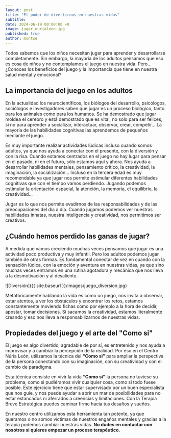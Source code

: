 ```yaml
---
layout: post
title: "El poder de divertirnos en nuestras vidas"
subtitle: 
date: 2024-06-19 00:00:00 +0
image: jugar_nurialeon.jpg
published: true
author: montse
---
```




Todos sabemos que los niños necesitan jugar para aprender y desarrollarse completamente. Sin embargo, la mayoría de los adultos pensamos que eso es cosa de niños y no contemplamos el juego en nuestra vida. Pero… ¿Conoces los beneficios del juego y la importancia que tiene en nuestra salud mental y emocional?

<!-- more -->

## La importancia del juego en los adultos

En la actualidad los neurocientíficos, los biólogos del desarrollo, psicólogos, sociólogos e investigadores saben que jugar es un proceso biológico, tanto para los animales como para los humanos. Se ha demostrado que jugar moldea el cerebro y está demostrado que es vital, no solo para ser felices, si no para aprender a socializar, interactuar, observar, crear, competir… La mayoría de las habilidades cognitivas las aprendemos de pequeños mediante el juego.

Es muy importante realizar actividades lúdicas incluso cuando somos adultos, ya que nos ayuda a conectar con el presente, con la diversión y con la risa.  Cuando estamos centrados en el juego no hay lugar para pensar en el pasado, ni en el futuro, sólo estamos aquí y ahora. Nos ayuda a desarrollar habilidades mentales, pensamiento crítico, la creatividad, la imaginación, la socialización… Incluso en la tercera edad es muy recomendable ya que jugar nos permite estimular diferentes habilidades cognitivas que con el tiempo vamos perdiendo. Jugando podemos estimular la orientación espacial, la atención, la memoria, el equilibrio, la creatividad...

Jugar es lo que nos permite evadirnos de las responsabilidades y de las preocupaciones del día a día. Cuando jugamos podemos ver nuestras habilidades innatas, nuestra inteligencia y creatividad, nos permitimos ser creativos.

## ¿Cuándo hemos perdido las ganas de jugar?

A medida que vamos creciendo muchas veces pensamos que jugar es una actividad poco productiva y muy infantil. Pero los adultos podemos jugar también de otras formas. Es fundamental conectar de vez en cuando con la sensación lúdica, con la emoción y aventura en nuestras vidas, ya que sino muchas veces entramos en una rutina agotadora y mecánica que nos lleva a la desmotivación y al desaliento. 

![Diversión]({{ site.baseurl }}/images/juego_diversion.jpg)


Metafóricamente hablando la vida es como un juego, nos invita a observar, estar atentos, a ver los obstáculos y encontrar los retos, estamos constantemente moviendo fichas como por ejemplo a la hora de decidir, apostar, tomar decisiones. Si sacamos la creatividad, estamos literalmente creando y eso nos lleva a responsabilizarnos de nuestras vidas.  

## Propiedades del juego y el arte del "Como si" 
El juego es algo divertido, agradable de por sí, es entretenido y nos ayuda a improvisar y a cambiar la percepción de la realidad. Por eso en el Centro Núria León, utilizamos la técnica del **“Como si”** para ampliar la perspectiva de la persona conectando con su imaginación, con su creatividad y con el cambio de paradigma.  

Esta técnica consiste en vivir la vida **“Como si”** la persona no tuviese su problema, como si pudiéramos vivir cualquier cosa, como si todo fuese posible. Este ejercicio tiene que estar supervisado por un buen especialista que nos guíe, y nos puede ayudar a abrir un mar de posibilidades para no estar estancados ni aferrados a creencias y limitaciones. Con la Terapia Breve Estratégica puedes caminar firme hacia tus desafíos y sueños. 

En nuestro centro utilizamos esta herramienta tan potente, ya que queramos o no somos víctimas de nuestros engaños mentales y gracias a la terapia podemos cambiar nuestras vidas. **No dudes en contactar con nosotros si quieres empezar un proceso terapéutico.**
